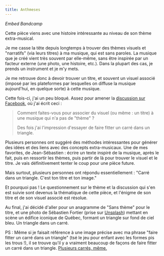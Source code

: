 ```yaml
---
title: Anthmeses
---
```


*Embed Bandcamp*

Cette pièce viens avec une histoire intéressante au niveau de son thème extra-musical.

Je me casse la tête depuis longtemps à trouver des thèmes visuels et "narratifs" (via leurs titres) à ma musique, qui est sans paroles. La musique que je créé vient très souvent par elle-même, sans être inspirée par un facteur externe (une photo, une histoire, etc.). Dans la plupart des cas, je prends un instrument et je m'y mets.

Je me retrouve donc à devoir trouver un titre, et souvent un visuel associé (imposé par les plateformes par lesquelles on diffuse la musique aujourd'hui, en quelque sorte) à cette musique.

Cette fois-ci, j'ai un peu bloqué. Assez pour amener la [discussion sur Facebook](https://www.facebook.com/cpacaud/posts/10157805070585264), où j'ai écrit ceci :

>Comment faites-vous pour associer du visuel (ou même : un titre) à une musique qui n'a pas de "thème" ?
>
>Des fois j'ai l'impression d'essayer de faire fitter un carré dans un triangle.

Plusieurs personnes ont suggéré des méthodes intéressantes pour générer des idées et des liens avec des concepts extra-musicaux. Une de mes favorites, de Jean-Sébastien : écrire un texte inspiré de la musique, après le fait, puis en ressortir les thèmes, puis partir de là pour trouver le visuel et le titre. Je vais définitivement tenter le coup pour une pièce future.

Mais surtout, plusieurs personnes ont répondu essentiellement : "Carré dans un triangle. C'est ton titre et ton image."

Et pourquoi pas ! Le questionnement sur le thème et la discussion qui s'en est suivie sont devenus la thématique de cette pièce, et l'énigme de son titre et de son visuel associé est résolue. 

Au final, j'ai décidé d'aller pour un anagramme de "Sans thème" pour le titre, et une photo de Sébastien Fortier (prise sur [Unsplash](https://unsplash.com/photos/AshT365TphA)) mettant en scène un édifice iconique de Québec, formant un triangle sur fond de ciel bleu. Un triangle dans un carré.

PS : Même si je faisait référence à une image précise avec ma phrase "faire fitter un carré dans un triangle" (tsé le jeu pour enfant avec les formes pis les trous !), il se trouve qu'il y a vraiment beaucoup de façons de faire fitter un carré dans un triangle. [Plusieurs carrés, même.](http://www.pierreaudibert.fr/tra/CARREQUAD.pdf)